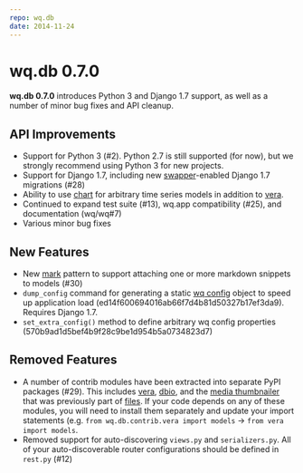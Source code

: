 ```yaml
---
repo: wq.db
date: 2014-11-24
---
```


# wq.db 0.7.0

**wq.db 0.7.0** introduces Python 3 and Django 1.7 support, as well as a number of minor bug fixes and API cleanup.

## API Improvements
- Support for Python 3 (#2).  Python 2.7 is still supported (for now), but we strongly recommend using Python 3 for new projects.
- Support for Django 1.7, including new [swapper](https://github.com/wq/django-swappable-models)-enabled Django 1.7 migrations (#28)
- Ability to use [chart](https://github.com/wq/django-rest-pandas) for arbitrary time series models in addition to [vera](#29).
- Continued to expand test suite (#13), wq.app compatibility (#25), and documentation (wq/wq#7)
- Various minor bug fixes

## New Features
- New [mark](https://github.com/wq/markdown) pattern to support attaching one or more markdown snippets to models (#30)
- `dump_config` command for generating a static [wq config](../wq-configuration-object.md) object to speed up application load (ed14f600694016ab66f7d4b81d50327b17ef3da9).  Requires Django 1.7.
- `set_extra_config()` method to define arbitrary wq config properties (570b9ad1d5bef4b9f28c9be1d954b5a0734823d7)

## Removed Features
- A number of contrib modules have been extracted into separate PyPI packages (#29).  This includes [vera](https://github.com/powered-by-wq/vera), [dbio](../dbio/index.md), and the [media thumbnailer](https://github.com/wq/django-media-thumbnailer) that was previously part of [files](../wq.db/patterns.md).  If your code depends on any of these modules, you will need to install them separately and update your import statements (e.g. `from wq.db.contrib.vera import models` -> `from vera import models`.
- Removed support for auto-discovering `views.py` and `serializers.py`.  All of your auto-discoverable router configurations should be defined in `rest.py` (#12)
